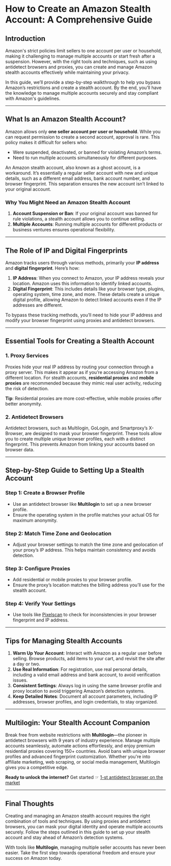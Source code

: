 # How to Create an Amazon Stealth Account: A Comprehensive Guide

## Introduction

Amazon's strict policies limit sellers to one account per user or household, making it challenging to manage multiple accounts or start fresh after a suspension. However, with the right tools and techniques, such as using antidetect browsers and proxies, you can create and manage Amazon stealth accounts effectively while maintaining your privacy.

In this guide, we’ll provide a step-by-step walkthrough to help you bypass Amazon’s restrictions and create a stealth account. By the end, you’ll have the knowledge to manage multiple accounts securely and stay compliant with Amazon's guidelines.

---

## What Is an Amazon Stealth Account?

Amazon allows only **one seller account per user or household**. While you can request permission to create a second account, approval is rare. This policy makes it difficult for sellers who:

- Were suspended, deactivated, or banned for violating Amazon’s terms.
- Need to run multiple accounts simultaneously for different purposes.

An Amazon stealth account, also known as a ghost account, is a workaround. It’s essentially a regular seller account with new and unique details, such as a different email address, bank account number, and browser fingerprint. This separation ensures the new account isn’t linked to your original account.

### Why You Might Need an Amazon Stealth Account

1. **Account Suspension or Ban**: If your original account was banned for rule violations, a stealth account allows you to continue selling.
2. **Multiple Accounts**: Running multiple accounts for different products or business ventures ensures operational flexibility.

---

## The Role of IP and Digital Fingerprints

Amazon tracks users through various methods, primarily your **IP address** and **digital fingerprint**. Here’s how:

1. **IP Address**: When you connect to Amazon, your IP address reveals your location. Amazon uses this information to identify linked accounts.
2. **Digital Fingerprint**: This includes details like your browser type, plugins, operating system, time zone, and more. These details create a unique digital profile, allowing Amazon to detect linked accounts even if the IP addresses are different.

To bypass these tracking methods, you’ll need to hide your IP address and modify your browser fingerprint using proxies and antidetect browsers.

---

## Essential Tools for Creating a Stealth Account

### 1. Proxy Services

Proxies hide your real IP address by routing your connection through a proxy server. This makes it appear as if you’re accessing Amazon from a different location. For stealth accounts, **residential proxies** and **mobile proxies** are recommended because they mimic real user activity, reducing the risk of detection.

**Tip**: Residential proxies are more cost-effective, while mobile proxies offer better anonymity.

### 2. Antidetect Browsers

Antidetect browsers, such as Multilogin, GoLogin, and Smartproxy’s X-Browser, are designed to mask your browser fingerprint. These tools allow you to create multiple unique browser profiles, each with a distinct fingerprint. This prevents Amazon from linking your accounts based on browser data.

---

## Step-by-Step Guide to Setting Up a Stealth Account

### Step 1: Create a Browser Profile
- Use an antidetect browser like **Multilogin** to set up a new browser profile.
- Ensure the operating system in the profile matches your actual OS for maximum anonymity.

### Step 2: Match Time Zone and Geolocation
- Adjust your browser settings to match the time zone and geolocation of your proxy’s IP address. This helps maintain consistency and avoids detection.

### Step 3: Configure Proxies
- Add residential or mobile proxies to your browser profile.
- Ensure the proxy’s location matches the billing address you’ll use for the stealth account.

### Step 4: Verify Your Settings
- Use tools like [Pixelscan](https://pixelscan.net) to check for inconsistencies in your browser fingerprint and IP address.

---

## Tips for Managing Stealth Accounts

1. **Warm Up Your Account**: Interact with Amazon as a regular user before selling. Browse products, add items to your cart, and revisit the site after a day or two.
2. **Use Real Information**: For registration, use real personal details, including a valid email address and bank account, to avoid verification issues.
3. **Consistent Settings**: Always log in using the same browser profile and proxy location to avoid triggering Amazon’s detection systems.
4. **Keep Detailed Notes**: Document all account parameters, including IP addresses, browser profiles, and login credentials, to stay organized.

---

## Multilogin: Your Stealth Account Companion

Break free from website restrictions with **Multilogin**—the pioneer in antidetect browsers with 9 years of industry experience. Manage multiple accounts seamlessly, automate actions effortlessly, and enjoy premium residential proxies covering 150+ countries. Avoid bans with unique browser profiles and advanced fingerprint customization. Whether you're into affiliate marketing, web scraping, or social media management, Multilogin gives you a competitive edge.

**Ready to unlock the internet?** Get started ☞ [1-st antidetect browser on the market](https://bit.ly/multIlogin)

---

## Final Thoughts

Creating and managing an Amazon stealth account requires the right combination of tools and techniques. By using proxies and antidetect browsers, you can mask your digital identity and operate multiple accounts securely. Follow the steps outlined in this guide to set up your stealth account and stay ahead of Amazon’s detection systems.

With tools like **Multilogin**, managing multiple seller accounts has never been easier. Take the first step towards operational freedom and ensure your success on Amazon today.
